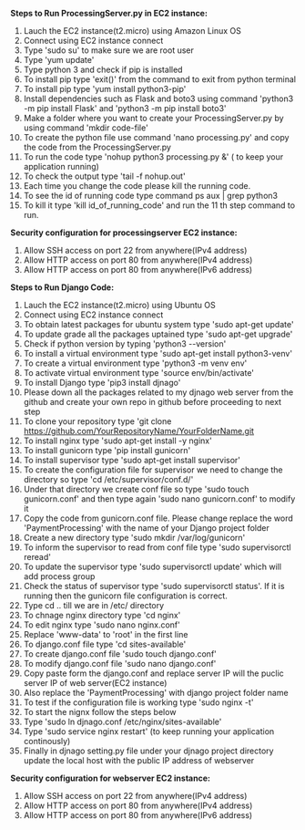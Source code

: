 
**Steps to Run ProcessingServer.py in EC2 instance:**
1) Lauch the EC2 instance(t2.micro) using Amazon Linux OS
2) Connect using EC2 instance connect
3) Type 'sudo su' to make sure we are root user
4) Type 'yum update'
5) Type python 3 and check if pip is installed
6) To install pip type 'exit()' from the command to exit from python terminal
7) To install pip type 'yum install python3-pip'
8) Install dependencies such as Flask and boto3 using command 'python3 -m pip install Flask' and 'python3 -m pip install boto3'
9) Make a folder where you want to create your ProcessingServer.py by using command 'mkdir code-file'
10) To create the python file use command 'nano processing.py' and copy the code from the ProcessingServer.py
11) To run the code type 'nohup python3 processing.py &'  ( to keep your application running)
12) To check the output type 'tail -f nohup.out'
13) Each time you change the code please kill the running code.
14) To see the id of running code type command ps aux | grep python3
15) To kill it type 'kill id_of_running_code' and run the 11 th step command to run.


**Security configuration for processingserver EC2 instance:**
1) Allow SSH access on port 22 from anywhere(IPv4 address)
2) Allow HTTP access on port 80 from anywhere(IPv4 address)
3) Allow HTTP access on port 80 from anywhere(IPv6 address)


**Steps to Run Django Code:**
1) Lauch the EC2 instance(t2.micro) using Ubuntu OS
2) Connect using EC2 instance connect
3) To obtain latest packages for ubuntu system type 'sudo apt-get update'
4) To update grade all the packages uptained type 'sudo apt-get upgrade'
5) Check if python version by typing 'python3 --version'
6) To install a virtual environment type 'sudo apt-get install python3-venv'
7) To create a virtual environment type 'python3 -m venv env'
8) To activate virtual environment type 'source env/bin/activate'
9) To install Django type 'pip3 install djnago'
10) Please down all the packages related to my djnago web server from the github and create your own repo in github before proceeding to next step
11) To clone your repository type 'git clone https://github.com/YourRepositoryName/YourFolderName.git
12) To install nginx type 'sudo apt-get install -y nginx'
13) To install gunicorn type 'pip install gunicorn'
14) To install supervisor type 'sudo apt-get install supervisor'
15) To create the configuration file for supervisor we need to change the directory so type 'cd /etc/supervisor/conf.d/'
16) Under that directory we create conf file so type 'sudo touch gunicorn.conf' and then type again 'sudo nano gunicorn.conf' to modify it
17) Copy the code from gunicorn.conf file. Please change replace the word 'PaymentProcessing' with the name of your Django project folder
18) Create a new directory type 'sudo mkdir /var/log/gunicorn'
19) To inform the supervisor to read from conf file type 'sudo supervisorctl reread'
20) To update the supervisor type 'sudo supervisorctl update' which will add process group
21) Check the status of supervisor type 'sudo supervisorctl status'. If it is running then the gunicorn file configuration is correct.
22) Type cd .. till we are in /etc/ directory
23) To chnage nginx directory type 'cd nginx'
24) To edit nginx type 'sudo nano nginx.conf'
25) Replace 'www-data' to 'root' in the first line
26) To django.conf file type 'cd sites-available'
27) To create django.conf file 'sudo touch django.conf'
28) To modify django.conf file 'sudo nano django.conf'
29) Copy paste form the django.conf and replace server IP will the puclic server IP of web server(EC2 instance)
30) Also replace the 'PaymentProcessing' with django project folder name
31) To test if the configuration file is working type 'sudo nginx -t'
32) To start the nignx follow the steps below
33) Type 'sudo ln djnago.conf /etc/nginx/sites-available'
34) Type 'sudo service nginx restart' (to keep running your application continously)
35) Finally in djnago setting.py file under your djnago project directory update the local host with the public IP address of webserver 



**Security configuration for webserver EC2 instance:**
1) Allow SSH access on port 22 from anywhere(IPv4 address)
2) Allow HTTP access on port 80 from anywhere(IPv4 address)
3) Allow HTTP access on port 80 from anywhere(IPv6 address)
    
























